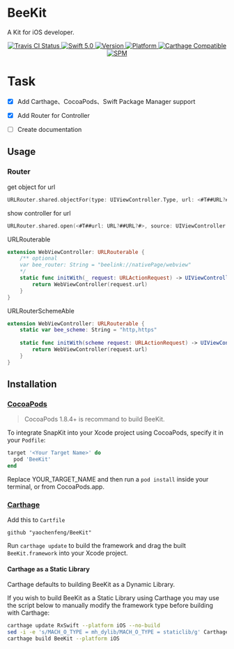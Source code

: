 # BeeKit

A Kit for iOS developer.

<p align="center">
   <a href="https://travis-ci.org/yaochenfeng/BeeKit">
      <img src="https://travis-ci.org/yaochenfeng/BeeKit.svg" alt="Travis CI Status">
   </a>
   <a href="https://developer.apple.com/swift/">
      <img src="https://img.shields.io/badge/Swift-5.0-orange.svg?style=flat" alt="Swift 5.0">
   </a>
   <a href="https://cocoapods.org/pods/BeeKit">
      <img src="https://img.shields.io/cocoapods/v/BeeKit.svg?style=flat" alt="Version">
   </a>
   <a href="https://cocoapods.org/pods/BeeKit">
      <img src="https://img.shields.io/cocoapods/p/BeeKit.svg?style=flat" alt="Platform">
   </a>
   <a href="https://github.com/Carthage/Carthage">
      <img src="https://img.shields.io/badge/Carthage-compatible-4BC51D.svg?style=flat" alt="Carthage Compatible">
   </a>
   <a href="https://github.com/apple/swift-package-manager">
      <img src="https://img.shields.io/badge/Swift%20Package%20Manager-compatible-brightgreen.svg" alt="SPM">
   </a>
</p>

Task
====

- [x] Add Carthage、CocoaPods、Swift Package Manager support
- [x] Add Router for Controller
- [ ] Create documentation


## Usage
### Router
get object for url
```swift
URLRouter.shared.objectFor(type: UIViewController.Type, url: <#T##URL?#>)
```
show controller for url
```swift
URLRouter.shared.open(<#T##url: URL?##URL?#>, source: UIViewController.bee.topVisibleViewController(), options: <#T##[String : Any]?#>)
```

URLRouterable
```swift
extension WebViewController: URLRouterable {
    /** optional
    var bee_router: String = "beelink://nativePage/webview"
    */
    static func initWith(_ request: URLActionRequest) -> UIViewController? {
        return WebViewController(request.url)
    }
}
```

URLRouterSchemeAble
```swift
extension WebViewController: URLRouterable {
    static var bee_scheme: String = "http,https"
    
    static func initWith(scheme request: URLActionRequest) -> UIViewController? {
        return WebViewController(request.url)
    }
}
```

## Installation
### [CocoaPods](http://cocoapods.org) 

> CocoaPods 1.8.4+ is recommand to build BeeKit.

To integrate SnapKit into your Xcode project using CocoaPods, specify it in your `Podfile`:

```ruby
target '<Your Target Name>' do
  pod 'BeeKit'
end
```
Replace YOUR_TARGET_NAME and then run a `pod install` inside your terminal, or from CocoaPods.app.

### [Carthage](https://github.com/Carthage/Carthage)

Add this to `Cartfile`

```
github "yaochenfeng/BeeKit"
```

Run `carthage update` to build the framework and drag the built `BeeKit.framework` into your Xcode project.

#### Carthage as a Static Library

Carthage defaults to building BeeKit as a Dynamic Library. 

If you wish to build BeeKit as a Static Library using Carthage you may use the script below to manually modify the framework type before building with Carthage:

```bash
carthage update RxSwift --platform iOS --no-build
sed -i -e 's/MACH_O_TYPE = mh_dylib/MACH_O_TYPE = staticlib/g' Carthage/Checkouts/BeeKit/BeeKit.xcodeproj/project.pbxproj
carthage build BeeKit --platform iOS
```
